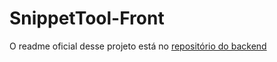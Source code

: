 # SnippetTool-Front

O readme oficial desse projeto está no [repositório do backend](https://github.com/mac0332/SnippetTool-API/blob/main/README.md)
